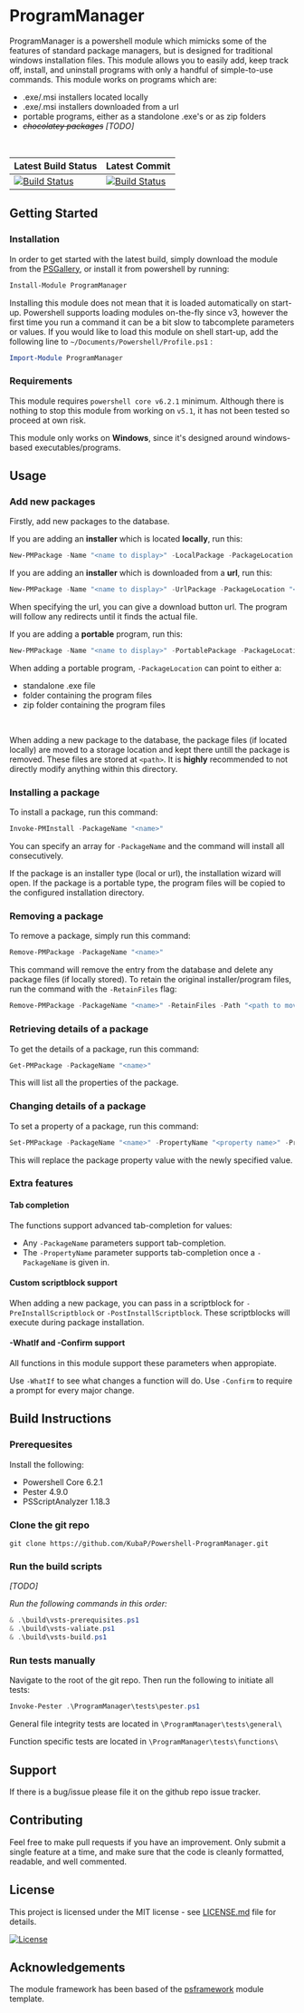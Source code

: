 # ProgramManager
ProgramManager is a powershell module which mimicks some of the features of standard package managers, but is designed for traditional windows installation files. This module allows you to easily add, keep track off, install, and uninstall programs with only a handful of simple-to-use commands. This module works on programs which are:
- .exe/.msi installers located locally
- .exe/.msi installers downloaded from a url
- portable programs, either as a standolone .exe's or as zip folders
- *~~chocolatey packages~~ [TODO]*

<br>

|Latest Build Status|Latest Commit|
|-|-|
|[![Build Status](https://dev.azure.com/KubaP999/ProgramManager/_apis/build/status/ProgramManager_development_CI?branchName=development)](https://dev.azure.com/KubaP999/ProgramManager/_build/latest?definitionId=7&branchName=development)|[![Build Status](https://dev.azure.com/KubaP999/ProgramManager/_apis/build/status/6?branchName=feature-documentation)](https://dev.azure.com/KubaP999/ProgramManager/_build/latest?definitionId=6&branchName=feature-documentation)|


## Getting Started
### Installation
In order to get started with the latest build, simply download the module from the [PSGallery](), or install it from powershell by running:
```powershell
Install-Module ProgramManager
```
Installing this module does not mean that it is loaded automatically on start-up. Powershell supports loading modules on-the-fly since v3, however the first time you run a command it can be a bit slow to tabcomplete parameters or values. If you would like to load this module on shell start-up, add the following line to `~/Documents/Powershell/Profile.ps1` :
```powershell
Import-Module ProgramManager
```

### Requirements
This module requires `powershell core v6.2.1` minimum. Although there is nothing to stop this module from working on `v5.1`, it has not been tested so proceed at own risk.

This module only works on **Windows**, since it's designed around windows-based executables/programs.

## Usage
### Add new packages
Firstly, add new packages to the database. 

If you are adding an **installer** which is located **locally**, run this:
```powershell
New-PMPackage -Name "<name to display>" -LocalPackage -PackageLocation "<path to installer>"
```
If you are adding an **installer** which is downloaded from a **url**, run this:
```powershell
New-PMPackage -Name "<name to display>" -UrlPackage -PackageLocation "<download url>"
```
When specifying the url, you can give a download button url. The program will follow any redirects until it finds the actual file.

If you are adding a **portable** program, run this:
```powershell
New-PMPackage -Name "<name to display>" -PortablePackage -PackageLocation "<path to program>" -InstallDirectory "<target directory>"
```
When adding a portable program, `-PackageLocation` can point to either a:
- standalone .exe file
- folder containing the program files
- zip folder containing the program files

<br>

When adding a new package to the database, the package files (if located locally) are moved to a storage location and kept there untill the package is removed. These files are stored at `<path>`. It is **highly** recommended to not directly modify anything within this directory.

### Installing a package
To install a package, run this command:
```powershell
Invoke-PMInstall -PackageName "<name>"
```
You can specify an array for `-PackageName` and the command will install all consecutively.

If the package is an installer type (local or url), the installation wizard will open.
If the package is a portable type, the program files will be copied to the configured installation directory.

### Removing a package
To remove a package, simply run this command:
```powershell
Remove-PMPackage -PackageName "<name>"
```
This command will remove the entry from the database and delete any package files (if locally stored). To retain the original installer/program files, run the command with the `-RetainFiles` flag:
```powershell
Remove-PMPackage -PackageName "<name>" -RetainFiles -Path "<path to move the files to>"
```

### Retrieving details of a package
To get the details of a package, run this command:
```powershell
Get-PMPackage -PackageName "<name>"
```
This will list all the properties of the package.

### Changing details of a package
To set a property of a package, run this command:
```powershell
Set-PMPackage -PackageName "<name>" -PropertyName "<property name>" -PropertyValue "<new value>"
```
This will replace the package property value with the newly specified value.


### Extra features
#### Tab completion
The functions support advanced tab-completion for values:
- Any `-PackageName` parameters support tab-completion.
- The `-PropertyName` parameter supports tab-completion once a `-PackageName` is given in.

#### Custom scriptblock support
When adding a new package, you can pass in a scriptblock for `-PreInstallScriptblock` or `-PostInstallScriptblock`. These scriptblocks will execute during package installation.

#### -WhatIf and -Confirm support
All functions in this module support these parameters when appropiate.

Use `-WhatIf` to see what changes a function will do.
Use `-Confirm` to require a prompt for every major change.

## Build Instructions
### Prerequesites
Install the following:
- Powershell Core 6.2.1
- Pester 4.9.0
- PSScriptAnalyzer 1.18.3

### Clone the git repo
```
git clone https://github.com/KubaP/Powershell-ProgramManager.git
```

### Run the build scripts
*[TODO]*

*Run the following commands in this order:*
```powershell
& .\build\vsts-prerequisites.ps1
& .\build\vsts-valiate.ps1
& .\build\vsts-build.ps1
```

### Run tests manually
Navigate to the root of the git repo. Then run the following to initiate all tests:
```powershell
Invoke-Pester .\ProgramManager\tests\pester.ps1
```
General file integrity tests are located in `\ProgramManager\tests\general\`

Function specific tests are located in `\ProgramManager\tests\functions\`

## Support
If there is a bug/issue please file it on the github repo issue tracker.

## Contributing
Feel free to make pull requests if you have an improvement. Only submit a single feature at a time, and make sure that the code is cleanly formatted, readable, and well commented.

## License 
This project is licensed under the MIT license - see [LICENSE.md](./LICENSE) file for details.

[![License](http://img.shields.io/:license-mit-blue.svg?style=flat-square)](http://badges.mit-license.org)

## Acknowledgements
The module framework has been based of the [psframework](https://github.com/PowershellFrameworkCollective/psframework) module template.